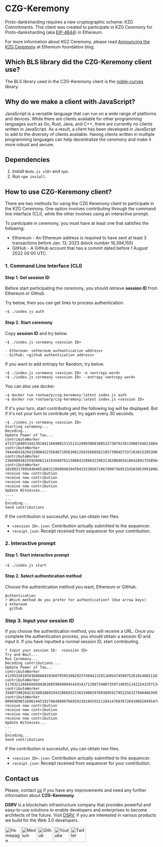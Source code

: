 # CZG-Keremony

Proto-danksharding requires a new cryptographic scheme: KZG Commitments.
This client was created to participate in KZG Ceremony for Proto-danksharding (aka [EIP-4844](https://eips.ethereum.org/EIPS/eip-4844)) in Ethereum.

For more information about KGZ Ceremony, please read [Announcing the KZG Ceremony](https://blog.ethereum.org/2023/01/16/announcing-kzg-ceremony) at Ethereum foundation blog.

## Which BLS library did the CZG-Keremony client use?

The BLS library used in the CZG-Keremony client is the [noble-curves](https://github.com/paulmillr/noble-curves) library.


## Why do we make a client with JavaScript?

JavaScript is a versatile language that can run on a wide range of platforms and devices. While there are clients available for other programming languages such as Go, Rust, Java, and C++, there are currently no clients written in JavaScript. As a result, a client has been developed in JavaScript to add to the diversity of clients available. Having clients written in multiple programming languages can help decentralize the ceremony and make it more robust and secure.

## Dependencies

1. Install `Node.js v18+` and `npm`. 
2. Run `npm install`.

## How to use CZG-Keremony client?

There are two methods for using the CZG Keremony client to participate in the KZG Ceremony. One option involves contributing through the command line interface (CLI), while the other involves using an interactive prompt.

To participate in ceremony, you must have at least one that satisfies the following:
- Ethereum - An Ethereum address is required to have sent at least 3 transactions before Jan. 13, 2023 (block number 16,394,155)
- GitHub - A GitHub account that has a commit dated before 1 August 2022 00:00 UTC.

### 1. Command Line Interface (CLI)
#### Step 1. Get  seesion ID
Before start participating the ceremony, you should retrieve **session ID** from Ethereum or Github.

Try below, then you can get links to process authentication.

```
~$ ./index.js auth
```

#### Step 2. Start ceremony

Copy **session ID** and try below.

```
~$ ./index.js ceremony <session ID>

- Ethereum: <ethereum authentication address>
- Github: <github authentication address>
```

If you want to add entropy for Random, try below.

```
~$ ./index.js ceremony <session ID> -e <entropy word>
~$ ./index.js ceremony <session ID> --entropy <entropy word>
```

You can also use docker.

```
~$ docker run rootwarp/czg-keremony:latest index.js auth
~$ docker run rootwarp/czg-keremony:latest index.js <session ID>
```

If it's your turn, start contributing and the following log will be displayed. But if it's not your turn to contribute yet, try again every 30 seconds.

```
~$ ./index.js ceremony <session ID>
Starting ceremony...
Decoding...
Update Power of Tau...
contributeWorker 47237169053441301841166980151151312999300830053273079238139807446210044755967n
contributeWorker 7844484162941598042235848719562081256356685621957398457337283015295390187518n
contributeWorker 23660003815592608114191690761158064328963219831383084656106428927558564184063n
contributeWorker 10280317895840465168312050948394704333385671067890736951545830530918962429952n
receive new contribution
receive new contribution
receive new contribution
receive new contribution
Update Witnesses...
....
...
Encoding...
Send contributions
```

If the contribution is successful, you can obtain two files.
- `<session ID>.json`: Contribution actually submitted to the sequencer.
- `receipt.json`: Receipt received from sequencer for your contribution.

### 2. Interactive prompt

#### Step 1. Start interactive prompt

```
~$ ./index.js start
```

#### Step 2. Select authentication method

Choose the authentication method you want, Ethereum or GitHub.

```
Authentication
? Which method do you prefer for authentication? (Use arrow keys)
❯ ethereum 
  github 
```

### Step 3. Input your session ID

If you choose the authentication method, you will receive a URL. Once you complete the authentication process, you should obtain a session ID and input it.
If you have inputted a normal session ID, start contributing.

```
? Input your session ID:  <session ID>
Try and Wait...
Run Ceremony...
Decoding contributions....
Update Power of Tau...
contributeWorker 41295310105836888845936879595368292374944132911695474590752610146651163590656n
contributeWorker 51703212666669504362695969409454291417129873400735971403511422243297134903295n
contributeWorker 35887398264232380188929432866932236319002976938959179522563279404663991959552n
contributeWorker 809698965169614451927464888076693923619435521104147607672641068204954746879n
receive new contribution
receive new contribution
receive new contribution
receive new contribution
Update Witnesses...
...
...
Encoding...
Send contributions
```

If the contribution is successful, you can obtain two files.
- `<session ID>.json`: Contribution actually submitted to the sequencer.
- `receipt.json`: Receipt received from sequencer for your contribution.

## Contact us
Please, contact [us](mailto:validator@dsrvlabs.com) if you have any improvements and need any further information about **CZG-Keremony**.

**DSRV** is a blockchain infrastructure company that provides powerful and easy-to-use solutions to enable developers and enterprises to become architects of the future. Visit [DSRV](https://www.dsrvlabs.com/), if you are interested in various products we build for the Web 3.0 developers.

[<img alt="Homepage" src="https://user-images.githubusercontent.com/63234878/210315637-2d30efdd-5b9e-463e-8731-571916a6e1e3.svg" width="50" height="50" />](https://www.dsrvlabs.com/)
[<img alt="Medium" src="https://user-images.githubusercontent.com/6308023/176984456-f82c5c67-ebf3-455c-8494-c64ebfd66c58.svg" width="50" height="50" />](https://medium.com/dsrv)
[<img alt="Github" src="https://user-images.githubusercontent.com/6308023/176984452-c73aa188-563a-4b93-8ad8-cd7974770275.svg" width="50" height="50" />](https://github.com/dsrvlabs)
[<img alt="Youtube" src="https://user-images.githubusercontent.com/6308023/176984454-52c20db5-6b8f-4c15-a621-dd4a0052e99f.svg" width="50" height="50" />](https://www.youtube.com/channel/UCWhv8Kd430cEMpEYBPtSPjA/featured)
[<img alt="Twitter" src="https://user-images.githubusercontent.com/6308023/176984455-d48b24a9-1eb4-4c38-b728-2f4a0ccff09b.svg" width="50" height="50" />](https://twitter.com/dsrvlabs)
